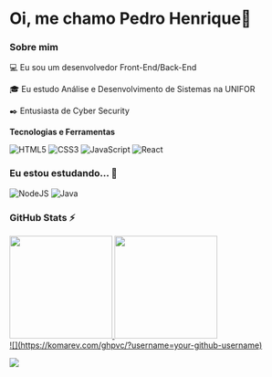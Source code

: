 

# Oi, me chamo Pedro Henrique👋

### Sobre mim

💻 Eu sou um desenvolvedor Front-End/Back-End



🎓 Eu estudo Análise e Desenvolvimento de Sistemas na UNIFOR



✒️ Entusiasta de Cyber Security




**Tecnologias e Ferramentas**


![HTML5](https://img.shields.io/badge/html5-%23E34F26.svg?style=for-the-badge&logo=html5&logoColor=white)
![CSS3](https://img.shields.io/badge/css3-%231572B6.svg?style=for-the-badge&logo=css3&logoColor=white)
![JavaScript](https://img.shields.io/badge/javascript-%23323330.svg?style=for-the-badge&logo=javascript&logoColor=%23F7DF1E)
![React](https://img.shields.io/badge/react-%2320232a.svg?style=for-the-badge&logo=react&logoColor=%2361DAFB)




### Eu estou estudando... 🧩
<!-- (Aqui você pode adicionar tecnologias que está estudando, inclusive para aumentar essa lista você listamos algumas das tecnologias ensinadas na nossa [Assinatura On Demand](https://cubos.academy/cubosondemand)) -->

![NodeJS](https://img.shields.io/badge/node.js-6DA55F?style=for-the-badge&logo=node.js&logoColor=white)
![Java](https://img.shields.io/badge/java-%23ED8B00.svg?style=for-the-badge&logo=openjdk&logoColor=white)



### GitHub Stats ⚡
<div>
<a href="https://github.com/phcarneirobc">
<img height="180em" src="https://github-readme-stats.vercel.app/api/top-langs/?username=phcarneirobc&layout=compact&langs_count=7&theme=dracula"/>
<img height="180em" src="https://github-readme-stats.vercel.app/api?username=phcarneirobc&show_icons=true&theme=dracula&include_all_commits=true&count_private=true"/>
</div>
![](https://komarev.com/ghpvc/?username=your-github-username)



<a href="https://www.linkedin.com/in/pedro-henrique-barroso-61440b229/" target="_blank"><img src="https://img.shields.io/badge/-LinkedIn-%230077B5?style=for-the-badge&logo=linkedin&logoColor=white" target="_blank"></a>   
</div>




